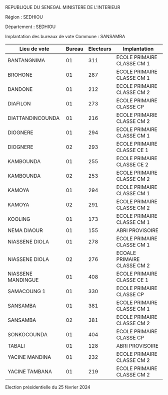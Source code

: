 REPUBLIQUE DU SENEGAL MINISTERE DE L'INTERIEUR

Région : SEDHIOU

Département : SEDHIOU

Implantation des bureaux de vote Commune : SANSAMBA

| Lieu de vote | Bureau | Electeurs | Implantation |
| - | - | - | - |
| BANTANGNIMA | 01 | 311 | ECOLE PRIMAIRE CLASSE CM 1 |
| BROHONE | 01 | 287 | ECOLE PRIMAIRE CLASSE CM 1 |
| DANDONE | 01 | 212 | ECOLE PRIMAIRE CLASSE CM 2 |
| DIAFILON | 01 | 273 | ECOLE PRIMAIRE CLASSE CP |
| DIATTANDINCOUNDA | 01 | 216 | ECOLE PRIMARIE CLASSE CM 2 |
| DIOGNERE | 01 | 294 | ECOLE PRIMAIRE CLASSE CM 1 |
| DIOGNERE | 02 | 293 | ECOLE PRIMAIRE CLASSE CE 1 |
| KAMBOUNDA | 01 | 255 | ECOLE PRIMAIRE CLASSE CE 2 |
| KAMBOUNDA | 02 | 253 | ECOLE PRIMAIRE CLASSE CM 2 |
| KAMOYA | 01 | 294 | ECOLE PRIMAIRE CLASSE CM 1 |
| KAMOYA | 02 | 291 | ECOLE PRIMAIRE CLASSE CM 2 |
| KOOLING | 01 | 173 | ECOLE PRIMAIRE CLASSE CM 1 |
| NEMA DIAOUR | 01 | 155 | ABRI PROVISOIRE |
| NIASSENE DIOLA | 01 | 278 | ECOLE PRIMAIRE CLASSE CM 1 |
| NIASSENE DIOLA | 02 | 276 | ECOALE PRIMAIRE CLASSE CM 2 |
| NIASSENE MANDINGUE | 01 | 408 | ECOLE PRIMAIRE CLASSE CE 1 |
| SAMACOUNG 1 | 01 | 330 | ECOLE PRIMAIRE CLASSE CP |
| SANSAMBA | 01 | 381 | ECOLE PRIMAIRE CLASSE CM 1 |
| SANSAMBA | 02 | 381 | ECOLE PRIMAIRE CLASSE CM 2 |
| SONKOCOUNDA | 01 | 404 | ECOLE PRIMAIRE CLASSE CP |
| TABALI | 01 | 128 | ABRI PROVISOIRE |
| YACINE MANDINA | 01 | 232 | ECOLE PRIMAIRE CLASSE CM 2 |
| YACINE TAMBANA | 01 | 219 | ECOLE PRIMAIRE CLASSE CM 2 |

<!-- PageNumber="13/14" -->

Election présidentielle du 25 février 2024
